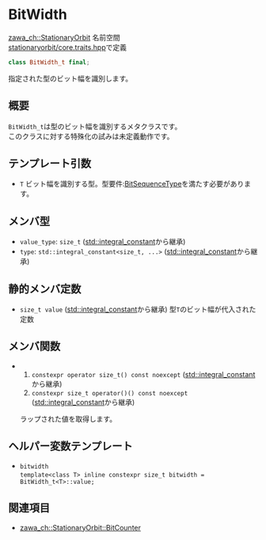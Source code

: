 # BitWidth

[zawa_ch::StationaryOrbit](../../namespaces/zawa_ch/stationaryorbit.md) 名前空間  
[stationaryorbit/core.traits.hpp](../../headers/stationaryorbit/core.traits.hpp.md)で定義  

```C++
class BitWidth_t final;
```

指定された型のビット幅を識別します。  

## 概要

`BitWidth_t`は型のビット幅を識別するメタクラスです。  
このクラスに対する特殊化の試みは未定義動作です。  

## テンプレート引数

- `T` ビット幅を識別する型。型要件:[BitSequenceType](../../requirements/bitsequencetype.md)を満たす必要があります。  

## メンバ型

- `value_type`: `size_t` ([std::integral_constant](https://ja.cppreference.com/w/cpp/types/integral_constant)から継承)
- `type`: `std::integral_constant<size_t, ...>` ([std::integral_constant](https://ja.cppreference.com/w/cpp/types/integral_constant)から継承)

## 静的メンバ定数

- `size_t value` ([std::integral_constant](https://ja.cppreference.com/w/cpp/types/integral_constant)から継承)
    型`T`のビット幅が代入された定数

## メンバ関数

- 
    1. `constexpr operator size_t() const noexcept` ([std::integral_constant](https://ja.cppreference.com/w/cpp/types/integral_constant)から継承)
    2. `constexpr size_t operator()() const noexcept` ([std::integral_constant](https://ja.cppreference.com/w/cpp/types/integral_constant)から継承)

    ラップされた値を取得します。  

## ヘルパー変数テンプレート

- `bitwidth`  
    `template<class T> inline constexpr size_t bitwidth = BitWidth_t<T>::value;`  

## 関連項目

- [zawa_ch::StationaryOrbit::BitCounter](../../objects/core/bitcounter.md)  
